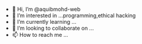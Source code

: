 - 👋 Hi, I’m @aquibmohd-web
- 👀 I’m interested in ...programming,ethical hacking
- 🌱 I’m currently learning ...
- 💞️ I’m looking to collaborate on ...
- 📫 How to reach me ...

<!---
aquibmohd-web/aquibmohd-web is a ✨ special ✨ repository because its `README.md` (this file) appears on your GitHub profile.
You can click the Preview link to take a look at your changes.
--->
